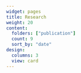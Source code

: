 ```yaml
---
widget: pages
title: Research
weight: 20
content:
  folders: ["publication"]
  count: 9
  sort_by: "date"
design:
  columns: 3
  view: card
---
```

